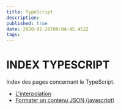 ```yaml
---
title: TypeScript
description: 
published: true
date: 2020-02-26T09:04:45.452Z
tags: 
---
```


# INDEX TYPESCRIPT
Index des pages concernant le TypeScript.

* [L'interpolation](/typescript/interpolation)
* [Formater un contenu JSON (javascript)](/typescript/formater_json)